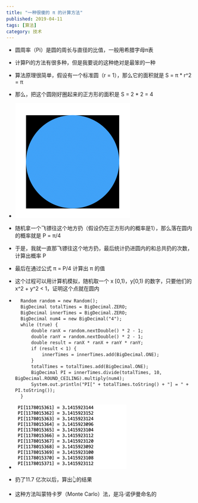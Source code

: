```yaml
---
title: "一种很傻的 π 的计算方法"
published: 2019-04-11
tags: [算法]
category: 技术
---
```


- 圆周率（Pi）是圆的周长与直径的比值，一般用希腊字母π表
- 计算Pi的方法有很多种，但是我要说的这种绝对是最笨的一种
- 算法原理很简单，假设有一个标准圆（r = 1），那么它的面积就是 S = π * r^2 = π
- 那么，把这个圆刚好圈起来的正方形的面积是 S = 2 * 2 = 4
- ![image](./img.png)

- 随机拿一个飞镖往这个地方扔（假设仍在正方形内的概率是1），那么落在圆内的概率就是 P = π/4
- 于是，我就一直那飞镖往这个地方扔，最后统计扔进圆内的和总共扔的次数，计算出概率 P
- 最后在通过公式 π = P/4 计算出 π 的值
- 这个过程可以用计算机模拟，随机取一个 x [0,1)，y[0,1) 的数字，只要他们的 x^2 + y^2 < 1，证明这个点就在圆内
- ````
    Random random = new Random();
    BigDecimal totalTimes = BigDecimal.ZERO;
    BigDecimal innerTimes = BigDecimal.ZERO;
    BigDecimal num4 = new BigDecimal("4");
    while (true) {
        double ranX = random.nextDouble() * 2 - 1;
        double ranY = random.nextDouble() * 2 - 1;
        double result = ranX * ranX + ranY * ranY;
        if (result < 1) {
            innerTimes = innerTimes.add(BigDecimal.ONE);
        }
        totalTimes = totalTimes.add(BigDecimal.ONE);
        BigDecimal PI = innerTimes.divide(totalTimes, 10, BigDecimal.ROUND_CEILING).multiply(num4);
        System.out.println("PI[" + totalTimes.toString() + "] = " + PI.toString());
    }
- ![](./img_1.png)
- 扔了11.7 亿次以后，算出👆的结果
- 这种方法叫蒙特卡罗（Monte Carlo）法，是冯·诺伊曼命名的